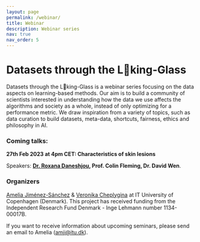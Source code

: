 ```yaml
---
layout: page
permalink: /webinar/
title: Webinar
description: Webinar series
nav: true
nav_order: 5
---
```


# Datasets through the L👀king-Glass

Datasets through the L👀king-Glass is a webinar series focusing on the data aspects on learning-based methods. Our aim is to build a community of scientists interested in understanding how the data we use affects the algorithms and society as a whole, instead of only optimizing for a performance metric. We draw inspiration from a variety of topics, such as data curation to build datasets, meta-data, shortcuts, fairness, ethics and philosophy in AI.

### Coming talks:
**27th Feb 2023 at 4pm CET: Characteristics of skin lesions**

Speakers: **[Dr. Roxana Daneshjou](https://profiles.stanford.edu/roxana-daneshjou), Prof. Colin Fleming, Dr. David Wen**.

### Organizers
[Amelia Jiménez-Sánchez](https://ameliajimenez.github.io) & [Veronika Cheplygina](https://veronikach.com) at IT University of Copenhagen (Denmark). This project has received funding from the Independent Research Fund Denmark - Inge Lehmann number 1134-00017B.

If you want to receive information about upcoming seminars, please send an email to Amelia ([amji@itu.dk](amji@itu.dk)).